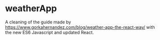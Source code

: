 # weatherApp
A cleaning of the guide made by https://www.gorkahernandez.com/blog/weather-app-the-react-way/ with the new ES6 Javascript and updated React.

